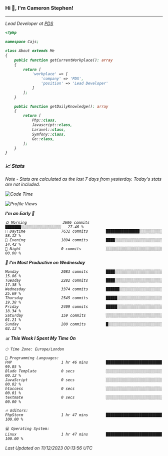 ### Hi 👋, I'm Cameron Stephen!
<hr>
<p><em>Lead Developer at <a href="https://prindatasolutions.co.uk">PDS</a></p>


```php
<?php

namespace Cajs;

class About extends Me
{
    public function getCurrentWorkplace(): array
    {
        return [
            'workplace' => [
                'company' => 'PDS',
                'position' => 'Lead Developer'
            ]
        ];
    }

    public function getDailyKnowledge(): array
    {
        return [
            Php::class,
            Javascript::class,
            Laravel::class,
            Symfony::class,
            Go::class,
        ];
    }
}
```

### 📈 Stats
<p><em>Note - Stats are calculated as the last 7 days from yesterday. Today's stats are not included.</em></p>


<!--START_SECTION:waka-->
![Code Time](http://img.shields.io/badge/Code%20Time-3%2C625%20hrs%206%20mins-blue)

![Profile Views](http://img.shields.io/badge/Profile%20Views-0-blue)

**I'm an Early 🐤** 

```text
🌞 Morning                3606 commits        ███████░░░░░░░░░░░░░░░░░░   27.46 % 
🌆 Daytime                7632 commits        ███████████████░░░░░░░░░░   58.12 % 
🌃 Evening                1894 commits        ████░░░░░░░░░░░░░░░░░░░░░   14.42 % 
🌙 Night                  0 commits           ░░░░░░░░░░░░░░░░░░░░░░░░░   00.00 % 
```
📅 **I'm Most Productive on Wednesday** 

```text
Monday                   2083 commits        ████░░░░░░░░░░░░░░░░░░░░░   15.86 % 
Tuesday                  2282 commits        ████░░░░░░░░░░░░░░░░░░░░░   17.38 % 
Wednesday                3374 commits        ██████░░░░░░░░░░░░░░░░░░░   25.69 % 
Thursday                 2545 commits        █████░░░░░░░░░░░░░░░░░░░░   19.38 % 
Friday                   2409 commits        █████░░░░░░░░░░░░░░░░░░░░   18.34 % 
Saturday                 159 commits         ░░░░░░░░░░░░░░░░░░░░░░░░░   01.21 % 
Sunday                   280 commits         █░░░░░░░░░░░░░░░░░░░░░░░░   02.13 % 
```


📊 **This Week I Spent My Time On** 

```text
🕑︎ Time Zone: Europe/London

💬 Programming Languages: 
PHP                      1 hr 46 mins        █████████████████████████   99.85 % 
Blade Template           0 secs              ░░░░░░░░░░░░░░░░░░░░░░░░░   00.12 % 
JavaScript               0 secs              ░░░░░░░░░░░░░░░░░░░░░░░░░   00.02 % 
htaccess                 0 secs              ░░░░░░░░░░░░░░░░░░░░░░░░░   00.01 % 
textmate                 0 secs              ░░░░░░░░░░░░░░░░░░░░░░░░░   00.00 % 

🔥 Editors: 
PhpStorm                 1 hr 47 mins        █████████████████████████   100.00 % 

💻 Operating System: 
Linux                    1 hr 47 mins        █████████████████████████   100.00 % 
```


 Last Updated on 11/12/2023 00:13:56 UTC
<!--END_SECTION:waka-->

